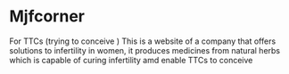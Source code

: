# Mjfcorner
For TTCs (trying to conceive )
This is a website of a company that offers solutions to infertility in women, it produces medicines from natural herbs which is capable of curing infertility amd enable TTCs to conceive
